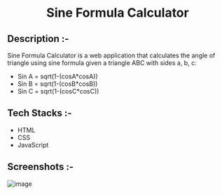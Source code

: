 # <p align="center">Sine Formula Calculator</p>

## Description :-

Sine Formula Calculator is a web application that calculates the angle of triangle using sine formula given a triangle ABC with sides a, b, c:

- Sin A = sqrt(1-(cosA*cosA))
- Sin B = sqrt(1-(cosB*cosB))
- Sin C = sqrt(1-(cosC*cosC))

## Tech Stacks :-

- HTML
- CSS
- JavaScript

## Screenshots :-

![image](https://github.com/user-attachments/assets/ef4cda04-ff32-4d8b-b072-59e27013e845)
